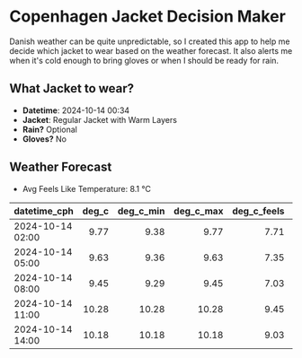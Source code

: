 
# Copenhagen Jacket Decision Maker

Danish weather can be quite unpredictable, so I created this app to help me decide which jacket to wear based on the weather forecast. 
It also alerts me when it's cold enough to bring gloves or when I should be ready for rain.

## What Jacket to wear?

- **Datetime**: 2024-10-14 00:34
- **Jacket**: Regular Jacket with Warm Layers
- **Rain?** Optional
- **Gloves?** No

## Weather Forecast
- Avg Feels Like Temperature: 8.1 °C

| datetime_cph     |   deg_c |   deg_c_min |   deg_c_max |   deg_c_feels | weather   | wind   | rain   |
|:-----------------|--------:|------------:|------------:|--------------:|:----------|:-------|:-------|
| 2024-10-14 02:00 |    9.77 |        9.38 |        9.77 |          7.71 | Clouds    | Low    | None   |
| 2024-10-14 05:00 |    9.63 |        9.36 |        9.63 |          7.35 | Clouds    | Low    | None   |
| 2024-10-14 08:00 |    9.45 |        9.29 |        9.45 |          7.03 | Clouds    | Low    | None   |
| 2024-10-14 11:00 |   10.28 |       10.28 |       10.28 |          9.45 | Rain      | High   | Low    |
| 2024-10-14 14:00 |   10.18 |       10.18 |       10.18 |          9.03 | Rain      | High   | Low    |
        